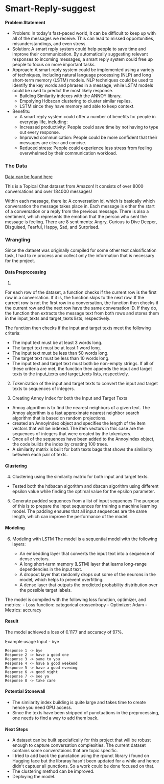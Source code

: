 # Smart-Reply-suggest

#### Problem Statement

- Problem: In today's fast-paced world, it can be difficult to keep up with all of the messages we receive. This can lead to missed opportunities, misunderstandings, and even stress.
- Solution: A smart reply system could help people to save time and improve their communication. By automatically suggesting relevant responses to incoming messages, a smart reply system could free up people to focus on more important tasks.
- Approach: A smart reply system could be implemented using a variety of techniques, including natural language processing (NLP) and long short-term memory (LSTM) models. NLP techniques could be used to identify the key words and phrases in a message, while LSTM models could be used to predict the most likely response.
  - Building Similarity indexes with the ANNOY library.
  - Empolying Hdbscan clustering to cluster similar replies.
  - LSTM since they have memory and able to keep context.
- Benefits: 
  - A smart reply system could offer a number of benefits for people in everyday life, including:
  - Increased productivity: People could save time by not having to type out every response.
  - Improved communication: People could be more confident that their messages are clear and concise.
  - Reduced stress: People could experience less stress from feeling overwhelmed by their communication workload.

### The Data

[Data can be found here](https://www.kaggle.com/datasets/arnavsharmaas/chatbot-dataset-topical-chat)


This is a Topical Chat dataset from Amazon! It consists of over 8000 conversations and over 184000 messages!

Within each message, there is: A conversation id, which is basically which conversation the message takes place in. Each message is either the start of a conversation or a reply from the previous message. There is also a sentiment, which represents the emotion that the person who sent the message is feeling. There are 8 sentiments: Angry, Curious to Dive Deeper, Disguised, Fearful, Happy, Sad, and Surprised.

### Wrangling
Since the dataset was originally compiled for some other text calssification task, I had to re process and collect only the information that is necessary for the project.

#### Data Preprocessing
1. 
For each row of the dataset, a function checks if the current row is the first row in a conversation. If it is, the function skips to the next row.
If the current row is not the first row in a conversation, the function then checks if the current row and the next row have the same conversation ID. If they do, the function then extracts the message text from both rows and stores them in the input_texts and target_texts lists, respectively.

The function then checks if the input and target texts meet the following criteria:
  - The input text must be at least 3 words long.
  - The target text must be at least 1 word long.
  - The input text must be less than 50 words long.
  - The target text must be less than 10 words long.
  - The input text and target text must both be non-empty strings.
If all of these criteria are met, the function then appends the input and target texts to the input_texts and target_texts lists, respectively.

2. Tokenization of the input and target texts to convert the input and target texts to sequences of integers. 

3. Creating Annoy Index for both the Input and Target Texts
  - Annoy algorithm is to find the nearest neighbors of a given text. The Annoy algorithm is a fast approximate nearest neighbor search algorithm that is based on random projections.
  - created an AnnoyIndex object and specifies the length of the item vectors that will be indexed. The item vectors in this case are the sequences of integers that were created by the tokenizers.
  - Once all of the sequences have been added to the AnnoyIndex object, the code builds the index by creating 100 trees. 
  - A similarity matrix is built for both texts bags that shows the similarity between each pair of texts.

#### Clustering

4. Clustering using the similarity matrix for both input and target texts.
  - Tested both the hdbscan algorithm and dbscan algorithm using different epsilon value while finding the optimal value for the epsilon parameter.

5. Generate padded sequences from a list of input sequences 
  The purpose of this is to prepare the input sequences for training a machine learning model. The padding ensures that all input sequences are the same length, which can improve the performance of the model.

#### Modeling

6. Modeling with LSTM
  The model is a sequential model with the following layers:

    - An embedding layer that converts the input text into a sequence of dense vectors.
    - A long short-term memory (LSTM) layer that learns long-range dependencies in the input text.
    - A dropout layer that randomly drops out some of the neurons in the model, which helps to prevent overfitting.
    - A dense layer that outputs the predicted probability distribution over the possible target labels.

  The model is compiled with the following loss function, optimizer, and metrics:
    - Loss function: categorical crossentropy
    - Optimizer: Adam
    - Metrics: accuracy

#### Result
  The model achieved a loss of 0.1177 and  accuracy of 97%.

Example usage
   Input - bye

    Response 1 -> bye  
    Response 2 -> have a good one  
    Response 3 -> same to you  
    Response 4 -> have a good weekend  
    Response 5 -> have a good evening  
    Response 6 -> good night
    Response 7 -> see ya 
    Response 8 -> take care 


#### Potential Stonewall
  - The similarity index building is quite large and takes time to create hence you need GPU access.
  - Since the texts have been stripped of punctuations in the preprocessing, one needs to find a way to add them back.

#### Next Steps
  - A dataset can be built speciafically for this project that will be robust enough to capture conversation complexities. The current dataset contains some converstaions that are topic specific.
  - I tried to add back the punctation using the rpunct library i found on Hugging face but the libraray hasn't been updated for a while and hence didn't captuer all punctions. So a work could be done focused on that.
  - The clustering method can be improved.
  - Deploying the model.
